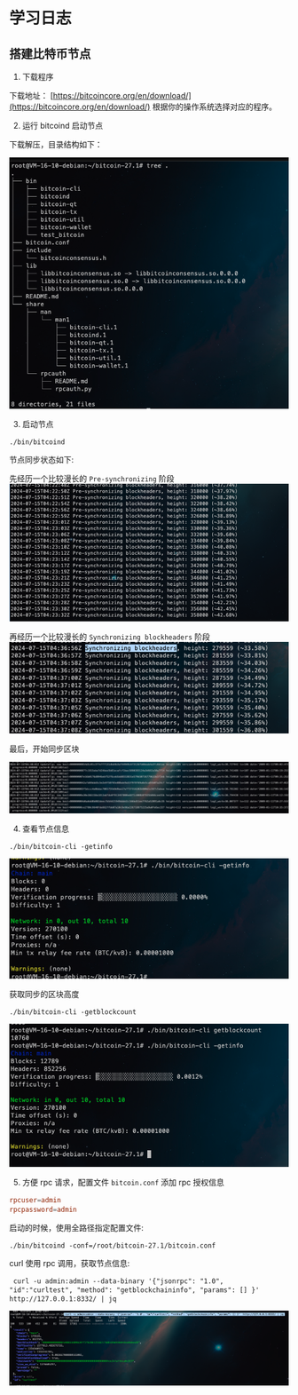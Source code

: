 # 学习日志

## 搭建比特币节点

1. 下载程序

下载地址： [https://bitcoincore.org/en/download/](https://bitcoincore.org/en/download/)
根据你的操作系统选择对应的程序。

2. 运行 bitcoind 启动节点

下载解压，目录结构如下： 

![alt text](images/image.png)

3. 启动节点

```shell
./bin/bitcoind 
```

节点同步状态如下:

先经历一个比较漫长的 `Pre-synchronizing` 阶段
![alt text](images/image-1.png)

再经历一个比较漫长的 `Synchronizing blockheaders` 阶段
![alt text](images/image-3.png)

最后，开始同步区块

![alt text](images/image-4.png)

4. 查看节点信息

```shell
./bin/bitcoin-cli -getinfo
```

![alt text](images/image-2.png)

获取同步的区块高度

```shell
./bin/bitcoin-cli -getblockcount
```

![alt text](images/image-5.png)

5. 方便 rpc 请求，配置文件 `bitcoin.conf` 添加 rpc 授权信息

```conf
rpcuser=admin
rpcpassword=admin
```

启动的时候，使用全路径指定配置文件:

```shell
./bin/bitcoind -conf=/root/bitcoin-27.1/bitcoin.conf
```

curl 使用 rpc 调用，获取节点信息:

```shell
 curl -u admin:admin --data-binary '{"jsonrpc": "1.0", "id":"curltest", "method": "getblockchaininfo", "params": [] }'  http://127.0.0.1:8332/ | jq
```

![alt text](images/image-6.png)